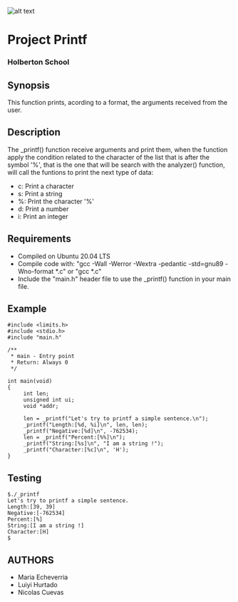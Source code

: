 ![alt text](https://github.com/nicolas1897/holbertonschool-simple_shell/blob/main/simple%20shell-specific.drawio.png)

# Project Printf
### Holberton School 

## Synopsis

This function prints, acording to a format, the arguments received from the user.

## Description

The _printf() function receive arguments and print them, when the function apply the condition related to the character of the list that is after the symbol '%', that is the one that will be search with the analyzer() function, will call the funtions to print the next type of data:

* c: Print a character
* s: Print a string
* %: Print the character '%'
* d: Print a number
* i: Print an integer

## Requirements

* Compiled on Ubuntu 20.04 LTS
* Compile code with: "gcc -Wall -Werror -Wextra -pedantic -std=gnu89 -Wno-format *.c" or "gcc *.c"
* Include the "main.h" header file to use the _printf() function in your main file.

## Example

```
#include <limits.h>
#include <stdio.h>
#include "main.h"

/**
 * main - Entry point
 * Return: Always 0
 */

int main(void)
{
     int len;
     unsigned int ui;
     void *addr;

     len = _printf("Let's try to printf a simple sentence.\n");
     _printf("Length:[%d, %i]\n", len, len);
     _printf("Negative:[%d]\n", -762534);
     len = _printf("Percent:[%%]\n");
     _printf("String:[%s]\n", "I am a string !");
     _printf("Character:[%c]\n", 'H');
}
```

## Testing

```
$./_printf
Let's try to printf a simple sentence.
Length:[39, 39]
Negative:[-762534]
Percent:[%]
String:[I am a string !]
Character:[H]
$
```
## AUTHORS
* Maria Echeverria
* Luiyi Hurtado
* Nicolas Cuevas
